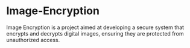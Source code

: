 # Image-Encryption
Image Encryption is a project aimed at developing a secure system that encrypts and decrypts digital images, ensuring they are protected from unauthorized access.
